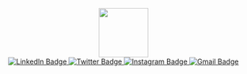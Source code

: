<div id="header" align="center">
  <img src="https://media.giphy.com/media/M9gbBd9nbDrOTu1Mqx/giphy.gif" width="100"/>
</div>
<div class="badges" align="center">
  <a href="www.linkedin.com/in/abdul-rafay-khan-88aa0b24a" target="blank">
    <img src="https://img.shields.io/badge/Linkedin-0077B5?style=for-the-badge&logo=linkedin&logoColor=white" alt="LinkedIn Badge"/>
  </a>
<a href="your-twitter-URL" target="blank">
    <img src="https://img.shields.io/badge/twitter-1DA1F2?style=for-the-badge&logo=twitter&logoColor=white" alt="Twitter Badge"/>
  </a>
  <a href="https://www.instagram.com/abdul_rafay_khan_o_o/" target="blank">
    <img src="https://img.shields.io/badge/Instagram-E1306C?style=for-the-badge&logo=instagram&logoColor=white" alt="Instagram Badge"/>
  </a>
  <a href="mailto:rafaykhan0000@gmail.com" target="blank">
    <img src="https://img.shields.io/badge/-Gmail-D93025?style=for-the-badge&logo=Gmail&logoColor=white" alt="Gmail Badge"/>
  </a>
</div>




